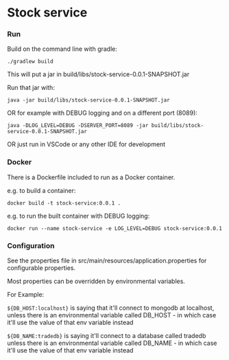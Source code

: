 # Stock service

### Run
Build on the command line with gradle:

```./gradlew build```

This will put a jar in build/libs/stock-service-0.0.1-SNAPSHOT.jar

Run that jar with:

```java -jar build/libs/stock-service-0.0.1-SNAPSHOT.jar```

OR for example with DEBUG logging and on a different port (8089):

```java -DLOG_LEVEL=DEBUG -DSERVER_PORT=8089 -jar build/libs/stock-service-0.0.1-SNAPSHOT.jar```


OR just run in VSCode or any other IDE for development

### Docker
There is a Dockerfile included to run as a Docker container.

e.g. to build a container:

```docker build -t stock-service:0.0.1 .```

e.g. to run the built container with DEBUG logging:

```docker run --name stock-service -e LOG_LEVEL=DEBUG stock-service:0.0.1```

### Configuration
See the properties file in src/main/resources/application.properties for configurable properties.

Most properties can be overridden by environmental variables.

For Example:

```${DB_HOST:localhost}```
is saying that it'll connect to mongodb at localhost, unless there is an environmental variable called DB_HOST - in which case it'll use the value of that env variable instead

```${DB_NAME:tradedb}```
is saying it'll connect to a database called tradedb unless there is an environmental variable called DB_NAME - in which case it'll use the value of that env variable instead
